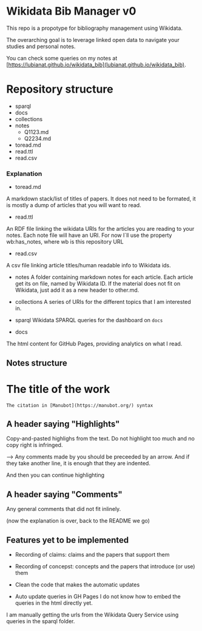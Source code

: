 # Wikidata Bib Manager v0

This repo is a propotype for bibliography management using Wikidata. 

The overarching goal is to leverage linked open data to navigate your studies and personal notes. 


You can check some queries on my notes at [https://lubianat.github.io/wikidata_bib](lubianat.github.io/wikidata_bib).


# Repository structure
- sparql
- docs
- collections
- notes
    - Q1123.md
    - Q2234.md
- toread.md
- read.ttl
- read.csv

### Explanation

- toread.md

A markdown stack/list of titles of papers. It does not need to be formated, it is mostly a dump of articles that you will want to read.

- read.ttl

An RDF file linking the wikidata URIs for the articles you are reading to your notes. 
Each note file will have an URI. For now I`ll use the property wb:has_notes, where wb is this repository URL

- read.csv 

A csv file linking article titles/human readable info to Wikidata ids.

- notes
A folder containing markdown notes for each article. Each article get its on file, named by Wikidata ID. 
If the material does not fit on Wikidata, just add it as a new header to other.md.

- collections
A series of URIs for the different topics that I am interested in. 

- sparql
Wikidata SPARQL queries for the dashboard on `docs`

- docs
  
The html content for GitHub Pages, providing analytics on what I read. 

## Notes structure

# The title of the work
    The citation in [Manubot](https://manubot.org/) syntax

## A header saying "Highlights"

Copy-and-pasted highlighs from the text. Do not highlight too much and no copy right is infringed. 

--> Any comments made by you should be preceeded by an arrow. And
    if they take another line, it is enough that they are indented.

And then you can continue highlighting

## A header saying "Comments"
Any general comments that did not fit inlinely. 

(now the explanation is over, back to the README we go)

## Features yet to be implemented
- Recording of claims: claims and the papers that support them
- Recording of concepst: concepts and the papers that introduce (or use) them 
- Clean the code that makes the automatic updates

- Auto update queries in GH Pages 
I do not know how to embed the queries in the html directly yet.

I am manually getting the urls from the Wikidata Query Service
using queries in the sparql folder.